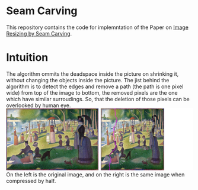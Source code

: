 # Seam Carving 
This repository contains the code for implemntation of the Paper on [Image Resizing by Seam Carving](http://www.cs.cmu.edu/afs/andrew/scs/cs/15-463/f07/proj2/www/wwedler/#:~:text=Seam%20carving%20allows%20a%20change,image%20and%20removing%20those%20paths.). 
# Intuition
The algorithm ommits the deadspace inside the picture on shrinking it, without changing the objects inside the picture. The jist behind the algorithm is to detect the edges and remove a path (the path is one pixel wide) from top of the image to bottom, the removed pixels are the one which have similar surroudings. So, that the deletion of those pixels can be overlooked by human eye.
![](sample_image1.png)
On the left is the original image, and on the right is the same image when compressed by half.
